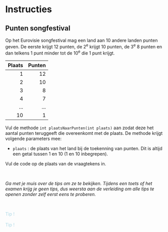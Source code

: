 # Instructies

## Punten songfestival

Op het Eurovisie songfestival mag een land aan 10 andere landen punten geven. De eerste krijgt 12 punten, de 2<sup>e</sup> krijgt 10 punten, de 3<sup>e</sup> 8 punten en dan telkens 1 punt minder tot de 10<sup>e</sup> die 1 punt krijgt. 


| Plaats | Punten |
|-------:|-------:|
| 1 | 12 |
| 2 | 10 |
| 3 | 8 |
| 4 | 7 |
| ... | ... |
| 10 | 1 |

Vul de methode `int plaatsNaarPunten(int plaats)` aan zodat deze het aantal punten teruggeeft die overeenkomt met de plaats. De methode krijgt volgende parameters mee:
- `plaats` : de plaats van het land bij de toekenning van punten. Dit is altijd een getal tussen 1 en 10 (1 en 10 inbegrepen).

Vul de code op de plaats van de vraagtekens in.

<br>

_Ga met je muis over de tips om ze te bekijken. Tijdens een toets of het examen krijg je geen tips, dus weersta aan de verleiding om alle tips te openen zonder zelf eerst eens te proberen._

<br>


<p class="spoiler">
Je hebt hier een meervoudige selectie nodig. 
</p>

<p class="spoiler">
Je hoeft geen 10 selectieblokken te hebben. Vanaf de 3<sup>e</sup> plaats krijg je één punt minder per plaats verder. Dit kan je berekenen.
</p>

<style>
.spoiler {
  visibility: hidden;
}

.spoiler::before {
  visibility: visible;
  content: "Tip !";
  color:lightblue;
}

.spoiler:hover {
  visibility: visible;
}

.spoiler:hover::before {
  display: none;
}
</style>